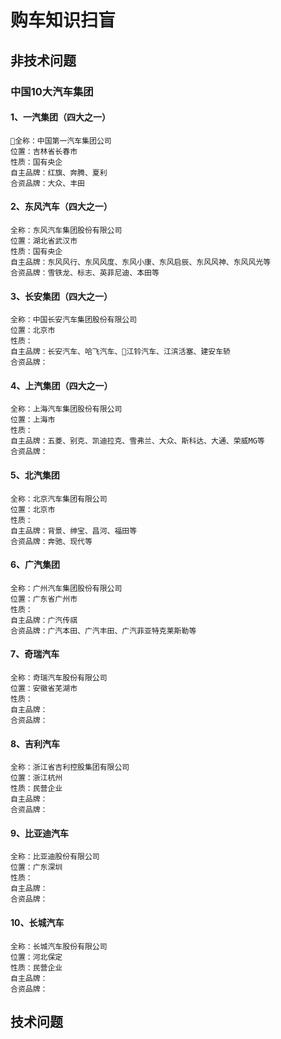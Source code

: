  # 购车知识扫盲

## 非技术问题
### 中国10大汽车集团

#### 1、一汽集团（四大之一）
```
全称：中国第一汽车集团公司
位置：吉林省长春市
性质：国有央企
自主品牌：红旗、奔腾、夏利
合资品牌：大众、丰田
```
#### 2、东风汽车（四大之一）
```
全称：东风汽车集团股份有限公司
位置：湖北省武汉市
性质：国有央企
自主品牌：东风风行、东风风度、东风小康、东风启辰、东风风神、东风风光等
合资品牌：雪铁龙、标志、英菲尼迪、本田等
```
#### 3、长安集团（四大之一）
```
全称：中国长安汽车集团股份有限公司
位置：北京市
性质：
自主品牌：长安汽车、哈飞汽车、江铃汽车、江滨活塞、建安车轿
合资品牌：
```
#### 4、上汽集团（四大之一）
```
全称：上海汽车集团股份有限公司
位置：上海市
性质：
自主品牌：五菱、别克、凯迪拉克、雪弗兰、大众、斯科达、大通、荣威MG等
合资品牌：
```
#### 5、北汽集团
```
全称：北京汽车集团有限公司
位置：北京市
性质：
自主品牌：背景、绅宝、昌河、福田等
合资品牌：奔驰、现代等
```
#### 6、广汽集团
```
全称：广州汽车集团股份有限公司
位置：广东省广州市
性质：
自主品牌：广汽传祺
合资品牌：广汽本田、广汽丰田、广汽菲亚特克莱斯勒等
```
#### 7、奇瑞汽车
```
全称：奇瑞汽车股份有限公司
位置：安徽省芜湖市
性质：
自主品牌：
合资品牌：
```
#### 8、吉利汽车
```
全称：浙江省吉利控股集团有限公司
位置：浙江杭州
性质：民营企业
自主品牌：
合资品牌：
```
#### 9、比亚迪汽车
```
全称：比亚迪股份有限公司
位置：广东深圳
性质：
自主品牌：
合资品牌：
```
#### 10、长城汽车
```
全称：长城汽车股份有限公司
位置：河北保定
性质：民营企业
自主品牌：
合资品牌：
```

## 技术问题